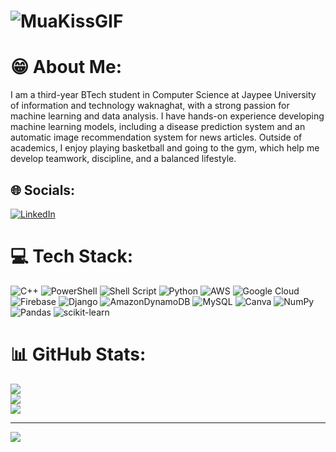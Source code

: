 # ![MuaKissGIF](https://github.com/user-attachments/assets/9c82fe95-a0e3-49fb-af77-d61624b47633)
# 😁 About Me:
I am a third-year BTech student in Computer Science at Jaypee University of information and technology waknaghat, with a strong passion for machine learning and data analysis. I have hands-on experience developing machine learning models, including a disease prediction system and an automatic image recommendation system for news articles. Outside of academics, I enjoy playing basketball and going to the gym, which help me develop teamwork, discipline, and a balanced lifestyle.


## 🌐 Socials:
[![LinkedIn](https://img.shields.io/badge/LinkedIn-%230077B5.svg?logo=linkedin&logoColor=white)](https://linkedin.com/in/abhinav-pathania) 

# 💻 Tech Stack:
![C++](https://img.shields.io/badge/c++-%2300599C.svg?style=for-the-badge&logo=c%2B%2B&logoColor=white) ![PowerShell](https://img.shields.io/badge/PowerShell-%235391FE.svg?style=for-the-badge&logo=powershell&logoColor=white) ![Shell Script](https://img.shields.io/badge/shell_script-%23121011.svg?style=for-the-badge&logo=gnu-bash&logoColor=white) ![Python](https://img.shields.io/badge/python-3670A0?style=for-the-badge&logo=python&logoColor=ffdd54) ![AWS](https://img.shields.io/badge/AWS-%23FF9900.svg?style=for-the-badge&logo=amazon-aws&logoColor=white) ![Google Cloud](https://img.shields.io/badge/GoogleCloud-%234285F4.svg?style=for-the-badge&logo=google-cloud&logoColor=white) ![Firebase](https://img.shields.io/badge/firebase-%23039BE5.svg?style=for-the-badge&logo=firebase) ![Django](https://img.shields.io/badge/django-%23092E20.svg?style=for-the-badge&logo=django&logoColor=white) ![AmazonDynamoDB](https://img.shields.io/badge/Amazon%20DynamoDB-4053D6?style=for-the-badge&logo=Amazon%20DynamoDB&logoColor=white) ![MySQL](https://img.shields.io/badge/mysql-4479A1.svg?style=for-the-badge&logo=mysql&logoColor=white) ![Canva](https://img.shields.io/badge/Canva-%2300C4CC.svg?style=for-the-badge&logo=Canva&logoColor=white) ![NumPy](https://img.shields.io/badge/numpy-%23013243.svg?style=for-the-badge&logo=numpy&logoColor=white) ![Pandas](https://img.shields.io/badge/pandas-%23150458.svg?style=for-the-badge&logo=pandas&logoColor=white) ![scikit-learn](https://img.shields.io/badge/scikit--learn-%23F7931E.svg?style=for-the-badge&logo=scikit-learn&logoColor=white)
# 📊 GitHub Stats:
![](https://github-readme-stats.vercel.app/api?username=abhinavpathania&theme=dark&hide_border=true&include_all_commits=true&count_private=true)<br/>
![](https://github-readme-streak-stats.herokuapp.com/?user=abhinavpathania&theme=dark&hide_border=true)<br/>
![](https://github-readme-stats.vercel.app/api/top-langs/?username=abhinavpathania&theme=dark&hide_border=true&include_all_commits=true&count_private=true&layout=compact)

---
[![](https://visitcount.itsvg.in/api?id=abhinavpathania&icon=0&color=0)](https://visitcount.itsvg.in)

<!-- Proudly created with GPRM ( https://gprm.itsvg.in ) -->
